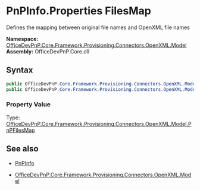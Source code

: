 # PnPInfo.Properties FilesMap
Defines the mapping between original file names and OpenXML file names  

**Namespace:** [OfficeDevPnP.Core.Framework.Provisioning.Connectors.OpenXML.Model](OfficeDevPnP.Core.Framework.Provisioning.Connectors.OpenXML.Model.md)  
**Assembly:** OfficeDevPnP.Core.dll  
## Syntax
```C#
public OfficeDevPnP.Core.Framework.Provisioning.Connectors.OpenXML.Model.PnPFilesMap FilesMap { get; }
public OfficeDevPnP.Core.Framework.Provisioning.Connectors.OpenXML.Model.PnPFilesMap FilesMap { set; }
```

### Property Value
Type: [OfficeDevPnP.Core.Framework.Provisioning.Connectors.OpenXML.Model.PnPFilesMap](OfficeDevPnP.Core.Framework.Provisioning.Connectors.OpenXML.Model.PnPFilesMap.md) 

## See also
- [PnPInfo](PnPInfo.md) 

- [OfficeDevPnP.Core.Framework.Provisioning.Connectors.OpenXML.Model](OfficeDevPnP.Core.Framework.Provisioning.Connectors.OpenXML.Model.md)

